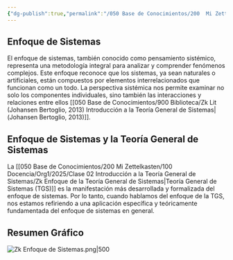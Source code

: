 ```yaml
---
{"dg-publish":true,"permalink":"/050 Base de Conocimientos/200  Mi Zettelkasten/100 Docencia/Org1/2025/Clase 02 Introducción a la Teoría General de Sistemas/Zk Enfoque de Sistemas/","tags":["definir"]}
---
```


## Enfoque de Sistemas
El enfoque de sistemas, también conocido como pensamiento sistémico, representa una metodología integral para analizar y comprender fenómenos complejos. Este enfoque reconoce que los sistemas, ya sean naturales o artificiales, están compuestos por elementos interrelacionados que funcionan como un todo. La perspectiva sistémica nos permite examinar no solo los componentes individuales, sino también las interacciones y relaciones entre ellos [[050 Base de Conocimientos/900 Biblioteca/Zk Lit (Johansen Bertoglio, 2013) Introducción a la Teoría General de Sistemas\|(Johansen Bertoglio, 2013)]]. 

## Enfoque de Sistemas y la Teoría General de Sistemas
La [[050 Base de Conocimientos/200  Mi Zettelkasten/100 Docencia/Org1/2025/Clase 02 Introducción a la Teoría General de Sistemas/Zk Enfoque de la Teoría General de Sistemas\|Teoría General de Sistemas (TGS)]] es la manifestación más desarrollada y formalizada del enfoque de sistemas. Por lo tanto, cuando hablamos del enfoque de la TGS, nos estamos refiriendo a una aplicación específica y teóricamente fundamentada del enfoque de sistemas en general.

## Resumen Gráfico
![Zk Enfoque de Sistemas.png|500](/img/user/050%20Base%20de%20Conocimientos/200%20%20Mi%20Zettelkasten/100%20Docencia/Org1/2025/Clase%2002%20Introducci%C3%B3n%20a%20la%20Teor%C3%ADa%20General%20de%20Sistemas/000%20Adjuntos/Zk%20Enfoque%20de%20Sistemas.png)